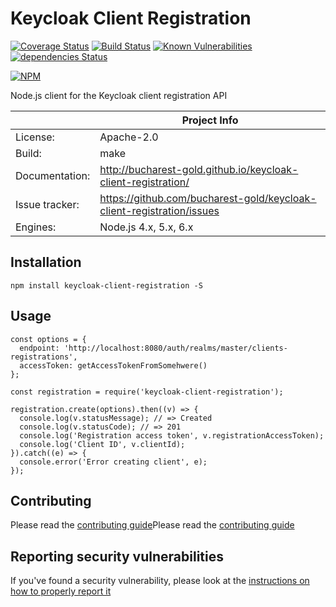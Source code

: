 # Keycloak Client Registration

[![Coverage Status](https://coveralls.io/repos/github/bucharest-gold/keycloak-client-registration/badge.svg?branch=master)](https://coveralls.io/github/bucharest-gold/keycloak-client-registration?branch=master)
[![Build Status](https://travis-ci.org/bucharest-gold/keycloak-client-registration.svg?branch=master)](https://travis-ci.org/bucharest-gold/keycloak-client-registration) 
[![Known Vulnerabilities](https://snyk.io/test/npm/keycloak-client-registration/badge.svg)](https://snyk.io/test/npm/keycloak-client-registration) 
[![dependencies Status](https://david-dm.org/bucharest-gold/keycloak-client-registration/status.svg)](https://david-dm.org/bucharest-gold/keycloak-client-registration)

[![NPM](https://nodei.co/npm/keycloak-client-registration.png)](https://npmjs.org/package/keycloak-client-registration)

Node.js client for the Keycloak client registration API

|                 | Project Info  |
| --------------- | ------------- |
| License:        | Apache-2.0  |
| Build:          | make  |
| Documentation:  | http://bucharest-gold.github.io/keycloak-client-registration/  |
| Issue tracker:  | https://github.com/bucharest-gold/keycloak-client-registration/issues  |
| Engines:        | Node.js 4.x, 5.x, 6.x

## Installation

`npm install keycloak-client-registration -S`

## Usage

    const options = {
      endpoint: 'http://localhost:8080/auth/realms/master/clients-registrations',
      accessToken: getAccessTokenFromSomehwere()
    };

    const registration = require('keycloak-client-registration');

    registration.create(options).then((v) => {
      console.log(v.statusMessage); // => Created
      console.log(v.statusCode); // => 201
      console.log('Registration access token', v.registrationAccessToken);
      console.log('Client ID', v.clientId);
    }).catch((e) => {
      console.error('Error creating client', e);
    });

[1]: http://keycloak.github.io/docs/userguide/keycloak-server/html/client-registration.html

## Contributing

Please read the [contributing guide](./CONTRIBUTING.md)Please read the [contributing guide](./CONTRIBUTING.md)

## Reporting security vulnerabilities

If you've found a security vulnerability, please look at the [instructions on how to properly report it](http://www.keycloak.org/security.html)
